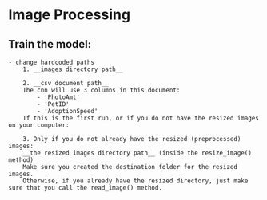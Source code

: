 # Image Processing

## Train the model:
	- change hardcoded paths
		1. __images directory path__
		
		2. __csv document path__ 
		The cnn will use 3 columns in this document: 
			- 'PhotoAmt'
			- 'PetID'
			- 'AdoptionSpeed'
		If this is the first run, or if you do not have the resized images on your computer:
		
		3. Only if you do not already have the resized (preprocessed) images:
		__the resized images directory path__ (inside the resize_image() method)
		Make sure you created the destination folder for the resized images.
		Otherwise, if you already have the resized directory, just make sure that you call the read_image() method.
		
		
